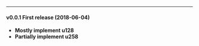 ---
#### v0.0.1 First release (2018-06-04)

* **Mostly implement u128**
* **Partially implement u258**
